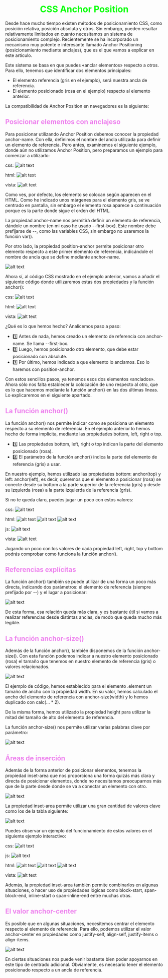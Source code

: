 # <span style="color:lime"><center>CSS Anchor Position</center></span>

Desde hace mucho tiempo existen métodos de posicionamiento CSS, como posición relativa, posición absoluta y otros. Sin embargo, pueden resultar relativamente limitados en cuanto necesitamos un sistema de posicionamiento complejo. Recientemente se ha incorporado un mecanismo muy potente e interesante llamado Anchor Positioning (posicionamiento mediante anclajes), que es el que vamos a explicar en este artículo.

Este sistema se basa en que puedes «anclar elementos» respecto a otros. Para ello, tenemos que identificar dos elementos principales:

   - El elemento referencia (gris en el ejemplo), será nuestra ancla de referencia.
   - El elemento posicionado (rosa en el ejemplo) respecto al elemento anterior.

La compatibilidad de Anchor Position en navegadores es la siguiente:

## <span style="color:violet">Posicionar elementos con anclajeso</span>
Para posicionar utilizando Anchor Position debemos conocer la propiedad anchor-name. Con ella, definimos el nombre del ancla utilizada para definir un elemento de referencia. Pero antes, examinemos el siguiente ejemplo, donde aún no utilizamos Anchor Position, pero preparamos un ejemplo para comenzar a utilizarlo:

css:
![alt text](./imagenes-css-anchor-position/image.png)

html:
![alt text](./imagenes-css-anchor-position/image-1.png)

vista:
![alt text](./imagenes-css-anchor-position/image-2.png)

Como ves, por defecto, los elemento se colocan según aparecen en el HTML. Como he indicado unos márgenes para el elemento gris, se ve centrado en pantalla, sin embargo el elemento rosa aparece a continuación porque es la parte donde sigue el orden del HTML.

La propiedad anchor-name nos permitirá definir un elemento de referencia, dándole un nombre (en mi caso he usado --first-box). Este nombre debe prefijarse de --, como las variables CSS, sin embargo no usaremos la función var().

Por otro lado, la propiedad position-anchor permite posicionar otro elemento respecto a este primer elemento de referencia, indicándole el nombre de ancla que se define mediante anchor-name.

![alt text](./imagenes-css-anchor-position/image-3.png)

Ahora sí, al código CSS mostrado en el ejemplo anterior, vamos a añadir el siguiente código donde utilizaremos estas dos propiedades y la función anchor():

css:
![alt text](./imagenes-css-anchor-position/image-4.png)

html:
![alt text](./imagenes-css-anchor-position/image-5.png)

vista:
![alt text](./imagenes-css-anchor-position/image-6.png)

¿Qué es lo que hemos hecho? Analicemos paso a paso:

   - 1️⃣ Antes de nada, hemos creado un elemento de referencia con anchor-name. Se llama --first-box.
   - 2️⃣ Luego, hemos posicionado otro elemento, que debe estar posicionado con absolute.
   - 3️⃣ Por último, hemos indicado a que elemento lo anclamos. Eso lo haremos con position-anchor.

Con estos sencillos pasos, ya tenemos esos dos elementos «anclados». Ahora sólo nos falta establecer la colocación de uno respecto al otro, que es lo que hacemos mediante la función anchor() en las dos últimas líneas. Lo explicaremos en el siguiente apartado.

## <span style="color:violet">La función anchor()</span>
La función anchor() nos permite indicar como se posiciona un elemento respecto a su elemento de referencia. En el ejemplo anterior lo hemos hecho de forma implícita, mediante las propiedades bottom, left, right o top.

   - 1️⃣ Las propiedades bottom, left, right o top indican la parte del elemento posicionado (rosa).
   - 2️⃣ El parámetro de la función anchor() indica la parte del elemento de referencia (gris) a usar.

En nuestro ejemplo, hemos utilizado las propiedades bottom: anchor(top) y left: anchor(left), es decir, queremos que el elemento a posicionar (rosa) se conecte desde su bottom a la parte superior de la referencia (gris) y desde su izquierda (rosa) a la parte izquierda de la referencia (gris).

Si no te queda claro, puedes jugar un poco con estos valores:

css:
![alt text](./imagenes-css-anchor-position/image-7.png)

html:
![alt text](./imagenes-css-anchor-position/image-8.png)
![alt text](./imagenes-css-anchor-position/image-9.png)
![alt text](./imagenes-css-anchor-position/image-10.png)

js:
![alt text](./imagenes-css-anchor-position/image-11.png)

vista:
![alt text](./imagenes-css-anchor-position/image-12.png)

Jugando un poco con los valores de cada propiedad left, right, top y bottom podrás comprobar como funciona la función anchor().

## <span style="color:violet">Referencias explícitas</span>
La función anchor() también se puede utilizar de una forma un poco más directa, indicando dos parámetros: el elemento de referencia (siempre prefijado por --) y el lugar a posicionar:

![alt text](./imagenes-css-anchor-position/image-13.png)

De esta forma, esa relación queda más clara, y es bastante útil si vamos a realizar referencias desde distintas anclas, de modo que queda mucho más legible.

## <span style="color:violet">La función anchor-size()</span>
Además de la función anchor(), también disponemos de la función anchor-size(). Con esta función podemos indicar a nuestro elemento posicionado (rosa) el tamaño que tenemos en nuestro elemento de referencia (gris) o valores relacionados.

![alt text](./imagenes-css-anchor-position/image-14.png)

El ejemplo de código, hemos establecido para el elemento .element un tamaño de ancho con la propiedad width. En su valor, hemos calculado el ancho del elemento de referencia con anchor-size(width) y lo hemos duplicado con calc(... * 2).

De la misma forma, hemos utilizado la propiedad height para utilizar la mitad del tamaño de alto del elemento de referencia.

La función anchor-size() nos permite utilizar varias palabras clave por parámetro:

![alt text](./imagenes-css-anchor-position/image-15.png)

## <span style="color:violet">Áreas de inserción</span>
Además de la forma anterior de posicionar elementos, tenemos la propiedad inset-area que nos proporciona una forma quizás más clara y directa de posicionar elementos, donde no necesitamos preocuparnos más que de la parte desde donde se va a conectar un elemento con otro.

![alt text](./imagenes-css-anchor-position/image-16.png)

La propiedad inset-area permite utilizar una gran cantidad de valores clave como los de la tabla siguiente:

![alt text](./imagenes-css-anchor-position/image-17.png)

Puedes observar un ejemplo del funcionamiento de estos valores en el siguiente ejemplo interactivo:

css:
![alt text](./imagenes-css-anchor-position/image-18.png)

js:
![alt text](./imagenes-css-anchor-position/image-19.png)

html:
![alt text](./imagenes-css-anchor-position/image-20.png)
![alt text](./imagenes-css-anchor-position/image-21.png)
![alt text](./imagenes-css-anchor-position/image-22.png)

vista:
![alt text](./imagenes-css-anchor-position/image-23.png)

Además, la propiedad inset-area también permite combinarlos en algunas situaciones, o hacer uso de propiedades lógicas como block-start, span-block-end, inline-start o span-inline-end entre muchas otras.

## <span style="color:violet">El valor anchor-center</span>
Es posible que en algunas situaciones, necesitemos centrar el elemento respecto al elemento de referencia. Para ello, podemos utilizar el valor anchor-center en propiedades como justify-self, align-self, justify-items o align-items.

![alt text](./imagenes-css-anchor-position/image-24.png)

En ciertas situaciones nos puede venir bastante bien poder apoyarnos en este tipo de centrado adicional. Obviamente, es necesario tener el elemento posicionado respecto a un ancla de referencia.